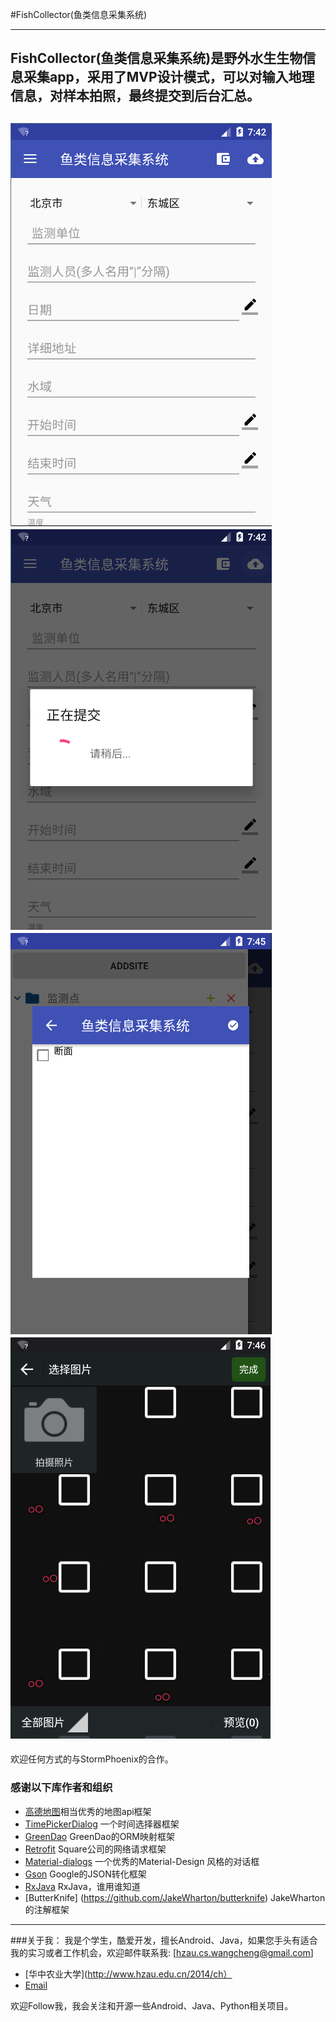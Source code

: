 #FishCollector(鱼类信息采集系统)

---------------------

FishCollector(鱼类信息采集系统)是野外水生生物信息采集app，采用了MVP设计模式，可以对输入地理信息，对样本拍照，最终提交到后台汇总。
---------------------
![pic1](https://github.com/StormPhoenix/FishCollector/raw/master/screenshot/pic1.png)
![pic2](https://github.com/StormPhoenix/FishCollector/raw/master/screenshot/pic2.png)
![pic3](https://github.com/StormPhoenix/FishCollector/raw/master/screenshot/pic3.png)
![pic4](https://github.com/StormPhoenix/FishCollector/raw/master/screenshot/pic4.png)
---------------------
欢迎任何方式的与StormPhoenix的合作。

### 感谢以下库作者和组织

* [高德地图](http://lbs.amap.com/)相当优秀的地图api框架
*	[TimePickerDialog](https://github.com/JZXiang/TimePickerDialog) 一个时间选择器框架
*	[GreenDao](https://github.com/greenrobot/greenDAO) GreenDao的ORM映射框架
* [Retrofit](https://github.com/square/retrofit) Square公司的网络请求框架
* [Material-dialogs](https://github.com/afollestad/material-dialogs) 一个优秀的Material-Design 风格的对话框
*	[Gson](https://github.com/google/gson) Google的JSON转化框架
* [RxJava](https://github.com/ReactiveX/RxJava) RxJava，谁用谁知道
* [ButterKnife] (https://github.com/JakeWharton/butterknife) JakeWharton的注解框架

-------


###关于我：
我是个学生，酷爱开发，擅长Android、Java，如果您手头有适合我的实习或者工作机会，欢迎邮件联系我:  [hzau.cs.wangcheng@gmail.com]

*	[华中农业大学](http://www.hzau.edu.cn/2014/ch）
* [Email](hzau.cs.wangcheng@gmail.com)

欢迎Follow我，我会关注和开源一些Android、Java、Python相关项目。

